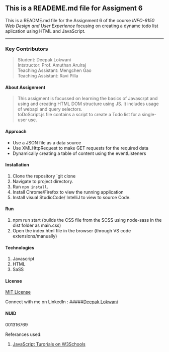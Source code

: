 ## This is a READEME.md file for Assigment 6

This is a README.md file for the Assignment 6 of the course *INFO-6150 Web Design and User Experience* focusing on creating a dynamc todo list aplication using HTML and  JavaScript.
________________________________
### Key Contributors  
>Student: Deepak Lokwani  
>Intstructor: Prof. Amuthan Arulraj  
>Teaching Assistant: Mengchen Gao  
>Teaching Assistant: Ravi Pilla  
#### About Assignment

>This assigment is focussed on learning the basics of Javascrpt and using  and creating HTML DOM structure using JS. It includes usage of webapi and query selectors.  
>toDoScript.js file contains a script to create a Todo list for a single-user use.  



#### Approach
  - Use a JSON file as a data source
  - Use XMLHttpRequest to make GET requests for the required data
  - Dynamically creating a table of content using the eventListeners
  

#### Installation
1. Clone the repository `git clone
2. Navigate to project directory.
3. Run `npm install`.
4. Install Chrome/Firefox to view the running application
5. Install visual StudioCode/ IntelliJ to view to source Code.

#### Run
1. npm run start (builds the CSS file from the SCSS using node-sass in the dist folder as main.css)
2. Open the index.html file in the browser (through VS code extensions/manually)  

#### Technologies 
1. Javascript
2. HTML
3. SaSS

#### License
[MIT License](https://opensource.org/licenses/MIT)

Connect with me on LinkedIn : 
#####[Deepak Lokwani](https://www.linkedin.com/in/deepaklokwani1/)

#### NUID 
001316769


Referances used: 
1. [JavaScript Turorials on W3Schools](https://www.w3schools.com/js/default.asp)